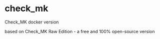 # check_mk
Check_MK docker version

based on Check_MK Raw Edition - a free and 100% open-source version
